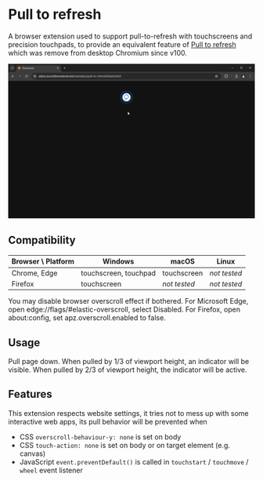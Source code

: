 # Pull to refresh

A browser extension used to support pull-to-refresh with touchscreens and precision touchpads, to provide an equivalent feature of [Pull to refresh](about://flags/#pull-to-refresh) which was remove from desktop Chromium since v100.

![pull-to-refresh](./screenshot.png)

## Compatibility 

| Browser \\ Platform | Windows               | macOS        | Linux        |
| ------------------- | --------------------- | ------------ | ------------ |
| Chrome, Edge        | touchscreen, touchpad | touchscreen  | *not tested* |
| Firefox             | touchscreen           | *not tested* | *not tested* |

You may disable browser overscroll effect if bothered.
For Microsoft Edge, open edge://flags/#elastic-overscroll, select Disabled.
For Firefox, open about:config, set apz.overscroll.enabled to false.

## Usage

Pull page down.
When pulled by 1/3 of viewport height, an indicator will be visible.
When pulled by 2/3 of viewport height, the indicator will be active.

## Features

This extension respects website settings, it tries not to mess up with some interactive web apps, its pull behavior will be prevented when

+ CSS `overscroll-behaviour-y: none` is set on body
+ CSS `touch-action: none` is set on body or on target element (e.g. canvas)
+ JavaScript `event.preventDefault()` is called in `touchstart` / `touchmove` / `wheel` event listener

